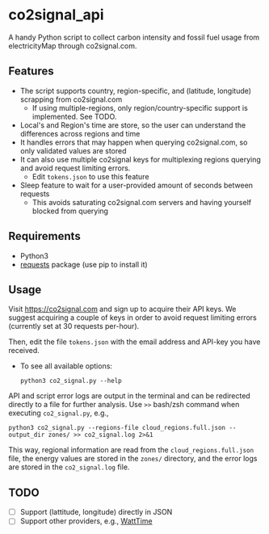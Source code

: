 # co2signal_api
A handy Python script to collect carbon intensity and fossil fuel usage from electricityMap through co2signal.com.

## Features
* The script supports country, region-specific, and (latitude, longitude) scrapping from co2signal.com
  * If using multiple-regions, only region/country-specific support is implemented. See TODO.
* Local's and Region's time are store, so the user can understand the differences across regions and time
* It handles errors that may happen when querying co2signal.com, so only validated values are stored
* It can also use multiple co2signal keys for multiplexing regions querying and avoid request limiting errors.
  -  Edit ```tokens.json``` to use this feature
* Sleep feature to wait for a user-provided amount of seconds between requests
  -  This avoids saturating co2signal.com servers and having yourself blocked from querying
 
 ## Requirements
 
 * Python3
 * [requests](https://pypi.org/project/requests/) package (use pip to install it)
 
## Usage

Visit https://co2signal.com and sign up to acquire their API keys. We suggest acquiring a couple of keys in order to avoid request limiting errors (currently set at 30 requests per-hour).

Then, edit the file ```tokens.json``` with the email address and API-key you have received.

* To see all available options:
   ```
   python3 co2_signal.py --help
   ```

API and script error logs are output in the terminal and can be redirected directly to a file for further analysis. Use ```>>``` bash/zsh command when executing ```co2_signal.py```, e.g.,

```python3 co2_signal.py --regions-file cloud_regions.full.json --output_dir zones/ >> co2_signal.log 2>&1```

This way, regional information are read from the ```cloud_regions.full.json``` file, the energy values are stored in the ```zones/``` directory, and the error logs are stored in the ```co2_signal.log``` file.

## TODO
- [ ] Support (lattitude, longitude) directly in JSON
- [ ] Support other providers, e.g., [WattTime](https://www.watttime.org/api-documentation)
